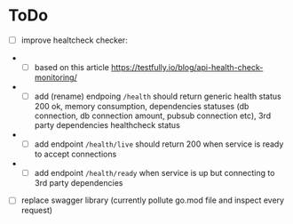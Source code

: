 # ToDo
- [ ] improve healtcheck checker:
- - [ ] based on this article https://testfully.io/blog/api-health-check-monitoring/
- - [ ] add (rename) endpoing `/health` should return generic health status 200 ok, memory consumption, dependencies statuses (db connection, db connection amount, pubsub connection etc), 3rd party dependencies healthcheck status
- - [ ] add endpoint `/health/live` should return 200 when service is ready to accept connections
- - [ ] add endpoint `/health/ready` when service is up but connecting to 3rd party dependencies
- [ ] replace swagger library (currently pollute go.mod file and inspect every request)

